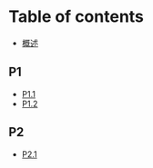 # Table of contents

* [概述](README.md)

## P1

* [P1.1](p1/p1.1.md)
* [P1.2](p1/untitled.md)

## P2

* [P2.1](p2/untitled.md)

